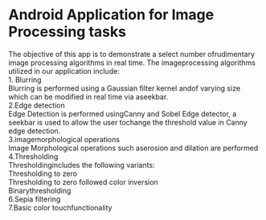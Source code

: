 # Android Application for Image Processing tasks
The​ ​objective​ ​of​ ​this​ ​app​ ​is​ ​to​ ​demonstrate​ ​a​ ​select​ ​number​ ​of​ ​rudimentary​ ​image​ ​processing algorithms​ ​in​ ​real​ ​time.​ ​The​ ​image​ ​processing​ ​algorithms​ ​utilized​ ​in​ ​our​ ​application​ ​include:<br/>1. Blurring <br/>Blurring​ ​is​ ​performed​ ​using​ ​a​ ​Gaussian​ ​filter​ ​kernel​ ​and​ ​of​ ​varying​ ​size​ ​which​ ​can be​ ​modified​ ​in​ ​real​ ​time​ ​via​ ​a​ ​seekbar.<br/>2.Edge​ ​detection<br/>   Edge​ ​Detection​ ​is​ ​performed​ ​using​ ​Canny​ ​and​ ​Sobel​ ​Edge​ ​detector,​ ​a​ ​seekbar​ ​is used​ ​to​ ​allow​ ​the​ ​user​ ​to​ ​change​ ​the​ ​threshold​ ​value​ ​in​ ​Canny​ ​edge​ ​detection.<br/> 3.image​ ​morphological​ ​operations<br/>  Image​ ​Morphological​ ​operations​ ​such​ ​as​ ​erosion​ ​and​ ​dilation​ ​are​ ​performed<br/>4.Thresholding <br/>Thresholding​ ​includes​ ​the​ ​following​ ​variants: <br/>Thresholding​ ​to​ ​zero <br/>Thresholding​ ​to​ ​zero​ ​followed​ ​color​ ​inversion  <br/>Binary​ ​thresholding <br/>6.Sepia​ ​filtering<br/> 7.Basic​ ​color​ ​touch​ ​functionality​
